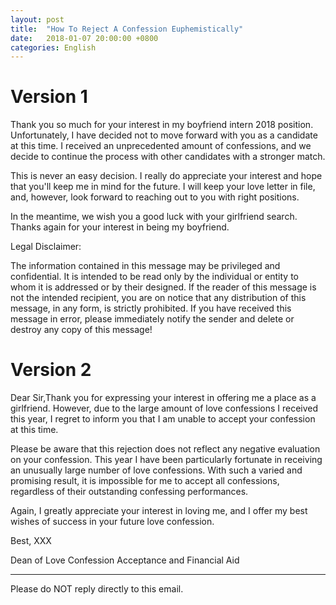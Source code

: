 ```yaml
---
layout: post
title:  "How To Reject A Confession Euphemistically"
date:   2018-01-07 20:00:00 +0800
categories: English
---
```


Version 1
====

Thank you so much for your interest in my boyfriend  intern 2018 position. Unfortunately, I have decided not to move forward with you as a candidate at this time. I received an unprecedented amount of confessions, and we decide to continue the process with other candidates with a stronger match.

This is never an easy decision. I really do appreciate your interest and hope that you'll keep me in mind for the future. I will keep your love letter in file, and, however, look forward to reaching out to you with right positions.

In the meantime, we wish you a good luck with your girlfriend search. Thanks again for your interest in being my boyfriend.

Legal Disclaimer:

The information contained in this message may be privileged and confidential. It is intended to be read only by the individual or entity to whom it is addressed or by their designed. If the reader of this message is not the intended recipient, you are on notice that any distribution of this message, in any form, is strictly prohibited. If you have received this message in error, please immediately notify the sender and delete or destroy any copy of this message!

Version 2
===

Dear Sir,Thank you for expressing your interest in offering me a place as a girlfriend. However, due to the large amount of love confessions I received this year, I regret to inform you that I am unable to accept your confession at this time.

Please be aware that this rejection does not reflect any negative evaluation on your confession. This year I have been particularly fortunate in receiving an unusually large number of love confessions. With such a varied and promising result, it is impossible for me to accept all confessions, regardless of their outstanding confessing performances.

Again, I greatly appreciate your interest in loving me, and I offer my best wishes of success in your future love confession.

Best,
XXX

Dean of Love Confession Acceptance and Financial Aid

_________________________________________

Please do NOT reply directly to this email.
